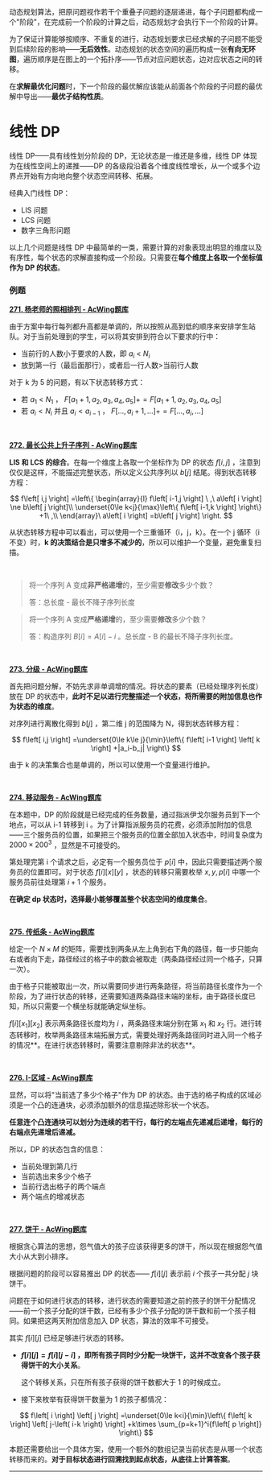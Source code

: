 动态规划算法，把原问题视作若干个重叠子问题的逐层递进，每个子问题都构成一个"阶段"，在完成前一个阶段的计算之后，动态规划才会执行下一个阶段的计算。

为了保证计算能够按顺序、不重复的进行，动态规划要求已经求解的子问题不能受到后续阶段的影响——**无后效性**。动态规划的状态空间的遍历构成一张**有向无环图**，遍历顺序是在图上的一个拓扑序——节点对应问题状态，边对应状态之间的转移。

在**求解最优化问题**时，下一个阶段的最优解应该能从前面各个阶段的子问题的最优解中导出——**最优子结构性质**。


# 线性 DP

线性 DP——具有线性划分阶段的 DP，无论状态是一维还是多维，线性 DP 体现为在线性空间上的递推——DP 的各级段沿着各个维度线性增长，从一个或多个边界点开始有方向地向整个状态空间转移、拓展。

经典入门线性 DP：
- LIS 问题
- LCS 问题
- 数字三角形问题

以上几个问题是线性 DP 中最简单的一类，需要计算的对象表现出明显的维度以及有序性，每个状态的求解直接构成一个阶段。只需要在**每个维度上各取一个坐标值作为 DP 的状态**。


### 例题

[**271. 杨老师的照相排列 - AcWing题库**](https://www.acwing.com/problem/content/273/)

由于方案中每行每列都升高都是单调的，所以按照从高到低的顺序来安排学生站队。对于当前处理到的学生，可以将其安排到符合以下要求的行中：
- 当前行的人数小于要求的人数，即 $a_i$ < $N_i$
- 放到第一行（最后面那行），或者后一行人数>当前行人数

对于 k 为 5 的问题，有以下状态转移方式：
- 若 $a_1$ < $N_1$ ， $F[a_1+1,a_2,a_3,a_4,a_5]+=F[a_1+1,a_2,a_3,a_4,a_5]$
- 若 $a_i<N_i$ 并且 $a_i<a_{i-1}$ ， $F[...,a_i+1,...]+=F[...,a_i,...]$

<br/>


[**272. 最长公共上升子序列 - AcWing题库**](https://www.acwing.com/problem/content/274/)

**LIS 和 LCS 的综合**。在每一个维度上各取一个坐标作为 DP 的状态 $f[i,j]$ ，注意到仅仅是这样，不能描述完整状态，所以定义公共序列以 $b[j]$ 结尾。得到状态转移方程：

$$
f\left[ i,j \right] =\left\{ \begin{array}{l}
	f\left[ i-1,j \right] \ ,\ a\left[ i \right] \ne b\left[ j \right]\\
	\underset{0\le k<j}{\max}\left\{ f\left[ i-1,k \right] \right\} +1\ ,\\
\end{array}\ a\left[ i \right] =b\left[ j \right] \right. 
$$

从状态转移方程中可以看出，可以使用一个三重循环（i，j，k）。在一个 j 循环（i 不变）时，**k 的决策结合是只增多不减少的**，所以可以维护一个变量，避免重复扫描。


<br/>


> 将一个序列 A 变成**非严格递增**的，至少需要**修改**多少个数？
> 
> 答：总长度  -  最长不降子序列长度


> 将一个序列 A 变成**严格递增**的，至少需要**修改**多少个数？
> 
> 答：构造序列 $B[i]=A[i]-i$ 。总长度 - B 的最长不降子序列长度。


<br/>


[**273. 分级 - AcWing题库**](https://www.acwing.com/problem/content/275/)

首先把问题分解，不妨先求非单调增的情况。将状态的要素（已经处理序列长度）放在 DP 的状态中，**此时不足以进行完整描述一个状态，将所需要的附加信息也作为状态的维度**。

对序列进行离散化得到 $b[j]$ ，第二维 j 的范围降为 N，得到状态转移方程：

$$
f\left[ i,j \right] =\underset{0\le k\le j}{\min}\left\{ f\left[ i-1 \right] \left[ k \right] +|a_i-b_j| \right\} 
$$

由于 k 的决策集合也是单调的，所以可以使用一个变量进行维护。


<br/>


[**274. 移动服务 - AcWing题库**](https://www.acwing.com/problem/content/276/)

在本题中，DP 的阶段就是已经完成的任务数量，通过指派伊戈尔服务员到下一个地点，可以从 i-1 转移到 i 。为了计算指派服务员的花费，必须添加附加的信息——三个服务员的位置，如果把三个服务员的位置全部加入状态中，时间复杂度为 $2000\times 200^3$ ，显然是不可接受的。

第处理完第 i 个请求之后，必定有一个服务员位于 $p[i]$ 中，因此只需要描述两个服务员的位置即可。对于状态 $f[i][x][y]$ ，状态的转移只需要枚举 $x,y,p[i]$ 中哪一个服务员前往处理第 $i+1$ 个服务。

**在确定 dp 状态时，选择最小能够覆盖整个状态空间的维度集合**。

<br/>

[**275. 传纸条 - AcWing题库**](https://www.acwing.com/problem/content/277/)

给定一个 $N\times M$ 的矩阵，需要找到两条从左上角到右下角的路径，每一步只能向右或者向下走，路径经过的格子中的数会被取走（两条路径经过同一个格子，只算一次）。

由于格子只能被取出一次，所以需要同步进行两条路径，将当前路径长度作为一个阶段，为了进行状态的转移，还需要知道两条路径末端的坐标，由于路径长度已知，所以只需要一个横坐标就能确定纵坐标。

$f[i][x_1][x_2]$ 表示两条路径长度均为 $i$ ，两条路径末端分别在第 $x_1$ 和 $x_2$ 行。进行转态转移时，枚举两条路径末端拓展方式，需要处理好两条路径同时进入同一个格子的情况**。在进行状态转移时，需要注意剔除非法的状态**。


<br/>


[**276. I-区域 - AcWing题库**](https://www.acwing.com/problem/content/278/)

显然，可以将"当前选了多少个格子"作为 DP 的状态。由于选的格子构成的区域必须是一个凸的连通块，必须添加额外的信息描述除形状一个状态。

**任意连个凸连通块可以划分为连续的若干行，每行的左端点先递减后递增，每行的右端点先递增后递减。**


所以，DP 的状态包含的信息：
- 当前处理到第几行
- 当前选出来多少个格子
- 当前行选出格子的两个端点
- 两个端点的增减状态


<br/>


[**277. 饼干 - AcWing题库**](https://www.acwing.com/problem/content/279/)

根据贪心算法的思想，怨气值大的孩子应该获得更多的饼干，所以现在根据怨气值大小从大到小排序。


根据问题的阶段可以容易推出 DP 的状态—— $f[i][j]$ 表示前 $i$ 个孩子一共分配 $j$ 块饼干。

问题在于如何进行状态的转移，进行状态的需要知道之前的孩子的饼干分配情况——前一个孩子分配的饼干数，已经有多少个孩子分配的饼干数和前一个孩子相同。如果把这两天附加信息加入 DP 状态，算法的效率不可接受。

其实 $f[i][j]$ 已经足够进行状态的转移。
- **$f[i][j]=f[i][j-i]$ ，即所有孩子同时少分配一块饼干，这并不改变各个孩子获得饼干的大小关系**。

	这个转移关系，只在所有孩子获得的饼干数都大于 1 的时候成立。

- 接下来枚举有获得饼干数量为 1 的孩子都情况：

$$
f\left[ i \right] \left[ j \right] =\underset{0\le k<i}{\min}\left\{ f\left[ k \right] \left[ j-\left( i-k \right) \right] +k\times \sum_{p=k+1}^i{f\left[ p \right]} \right\} 
$$

本题还需要给出一个具体方案，使用一个额外的数组记录当前状态是从哪一个状态转移而来的。**对于目标状态进行回溯找到起点状态，从底往上计算答案**。

---

